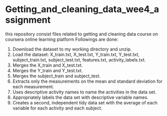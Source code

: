 # Getting_and_cleaning_data_wee4_assignment
this repository consist files related to getting and cleaning data course on coursera online learning platform
Followings are done:

1. Download the dataset to my working directory and unzip.
2. Load the dataset: X_train.txt, X_test.txt, Y_train.txt, Y_test.txt, subject_train.txt, subject_test.txt, features.txt, activity_labels.txt. 
3. Merges the X_train and X_test.txt.
4. Merges the Y_train and Y_test.txt.
5. Merges the subject_train and subject_test.
6. Extracts only the measurements on the mean and standard deviation for each measurement.
7. Uses descriptive activity names to name the activities in the data set.
8. Appropriately labels the data set with descriptive variable names.
9. Creates a second, independent tidy data set with the average of each variable for each activity and each subject.
